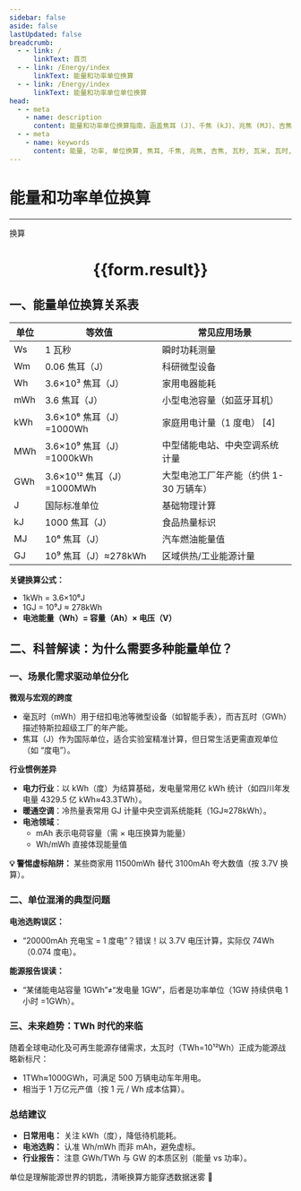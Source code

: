 ```yaml
---
sidebar: false
aside: false
lastUpdated: false
breadcrumb:
  - - link: /
      linkText: 首页
  - - link: /Energy/index
      linkText: 能量和功率单位换算
  - - link: /Energy/index
      linkText: 能量和功率单位单位换算
head:
  - - meta
    - name: description
      content: 能量和功率单位换算指南，涵盖焦耳 (J)、千焦 (kJ)、兆焦 (MJ)、吉焦 (GJ)、瓦秒 (Ws)、瓦米 (Wm)、瓦时 (Wh)、毫瓦时 (mWh)、千瓦时 (kWh)、兆瓦时 (MWh)、吉瓦时 (GWh) 的详细换算公式与说明。
  - - meta
    - name: keywords
      content: 能量, 功率, 单位换算, 焦耳, 千焦, 兆焦, 吉焦, 瓦秒, 瓦米, 瓦时, 毫瓦时, 千瓦时, 兆瓦时, 吉瓦时, 换算公式, 能量和功率单位换算指南
---
```


# 能量和功率单位换算
---
<script setup>
import { onMounted, reactive, inject ,ref  } from 'vue'
import { NButton,NForm ,NFormItem,NInput,NInputNumber,NSelect,NCard,useMessage ,NGrid ,NGi } from 'naive-ui'
import { defineClientComponent } from 'vitepress'
import { Force } from '../../files';
const convert = inject('convert')
const options =  [
  { "label": "焦耳 (J)", "value": "J" },
  { "label": "千焦 (kJ)", "value": "kJ" },
  { "label": "兆焦 (MJ)", "value": "MJ" },
  { "label": "吉焦 (GJ)", "value": "GJ" },
  { "label": "瓦秒 (Ws)", "value": "Ws" },
  { "label": "瓦米 (Wm)", "value": "Wm" },
  { "label": "瓦时 (Wh)", "value": "Wh" },
  { "label": "毫瓦时 (mWh)", "value": "mWh" },
  { "label": "千瓦时 (kWh)", "value": "kWh" },
  { "label": "兆瓦时 (MWh)", "value": "MWh" },
  { "label": "吉瓦时 (GWh)", "value": "GWh" }
];
const formRef = ref(null);
const rules = {
  number:{
    required: true,
    type: 'number',
    trigger: "blur",
    message: '请输入数字'
  },
  to:{
    required: true,
    trigger: "select",
    message: '请选择转换单位'
  },
  from:{
    required: true,
    trigger: "select",
    message: '请选择原始单位'
  }
}
const form = reactive({
  number:null,
  to:'',
  from:'',
  result:'',
  title:'面积单位换算',
})
const convertHandler = (e) => {
   e.preventDefault();
  formRef.value?.validate((errors)=>{
    if (!errors) {
      form.result = `${form.number}${form.from} = ${convert(form.number).from(form.from).to(form.to)}${form.to}`
    }
  })
}
</script>

<n-form size="large" :model="form" ref='formRef' :rules="rules">
  <n-form-item label="数值"  path="number">
    <n-input-number size="large" style="width:100%" :min="0" v-model:value="form.number"   placeholder="请输入要换算的数值" />
  </n-form-item>
  <n-form-item label="从" path="from">
    <n-select  size="large" :options="options" v-model:value="form.from" placeholder="请选择原始单位" />
  </n-form-item>
  <n-form-item label="到" path="to">
    <n-select  size="large" :options="options" v-model:value="form.to" placeholder="请选择换算单位" />
  </n-form-item>
  <n-form-item>
    <n-button type="info" style="width:100%" @click="convertHandler">换算</n-button>
  </n-form-item>
</n-form>
<n-card  embedded :bordered="false" hoverable>
  <div  style="text-align:center">
    <h1>{{form.result}}</h1>
  </div>
</n-card>


## 一、能量单位换算关系表

| 单位       | 等效值                | 常见应用场景                  |
|------------|-----------------------|-----------------------------|
| Ws         | 1 瓦秒                | 瞬时功耗测量                 |
| Wm         | 0.06 焦耳（J）        | 科研微型设备                 |
| Wh         | 3.6×10³ 焦耳（J）     | 家用电器能耗                 |
| mWh        | 3.6 焦耳（J）         | 小型电池容量（如蓝牙耳机）   |
| kWh        | 3.6×10⁶ 焦耳（J）=1000Wh | 家庭用电计量（1 度电） [4] |
| MWh        | 3.6×10⁹ 焦耳（J）=1000kWh | 中型储能电站、中央空调系统计量  |
| GWh        | 3.6×10¹² 焦耳（J）=1000MWh | 大型电池工厂年产能（约供 1-30 万辆车）  |
| J          | 国际标准单位          | 基础物理计算                 |
| kJ         | 1000 焦耳（J）        | 食品热量标识                 |
| MJ         | 10⁶ 焦耳（J）         | 汽车燃油能量值               |
| GJ         | 10⁹ 焦耳（J）≈278kWh  | 区域供热/工业能源计量     |

**关键换算公式：**
- 1kWh = 3.6×10⁶J
- 1GJ = 10⁹J ≈ 278kWh
- **电池能量（Wh）= 容量（Ah）× 电压（V）** 

## 二、科普解读：为什么需要多种能量单位？

### 一、场景化需求驱动单位分化

**微观与宏观的跨度**

- 毫瓦时（mWh）用于纽扣电池等微型设备（如智能手表），而吉瓦时（GWh）描述特斯拉超级工厂的年产能。
- 焦耳（J）作为国际单位，适合实验室精准计算，但日常生活更需直观单位（如 “度电”）。

**行业惯例差异**

- **电力行业**：以 kWh（度）为结算基础，发电量常用亿 kWh 统计（如四川年发电量 4329.5 亿 kWh≈43.3TWh）。
- **暖通空调**：冷热量表常用 GJ 计量中央空调系统能耗（1GJ≈278kWh）。
- **电池领域**：
  - mAh 表示电荷容量（需 × 电压换算为能量）
  - Wh/mWh 直接体现能量值

**💡 警惕虚标陷阱：** 某些商家用 11500mWh 替代 3100mAh 夸大数值（按 3.7V 换算）。

### 二、单位混淆的典型问题

**电池选购误区：**
- “20000mAh 充电宝 = 1 度电”？错误！以 3.7V 电压计算，实际仅 74Wh（0.074 度电）。

**能源报告误读：**
- “某储能电站容量 1GWh”≠“发电量 1GW”，后者是功率单位（1GW 持续供电 1 小时 =1GWh）。

### 三、未来趋势：TWh 时代的来临

随着全球电动化及可再生能源存储需求，太瓦时（TWh=10¹²Wh）正成为能源战略新标尺：
- 1TWh≈1000GWh，可满足 500 万辆电动车年用电。
- 相当于 1 万亿元产值（按 1 元 / Wh 成本估算）。

### 总结建议

- **日常用电：** 关注 kWh（度），降低待机能耗。
- **电池选购：** 认准 Wh/mWh 而非 mAh，避免虚标。
- **行业报告：** 注意 GWh/TWh 与 GW 的本质区别（能量 vs 功率）。

单位是理解能源世界的钥匙，清晰换算方能穿透数据迷雾 🌟
